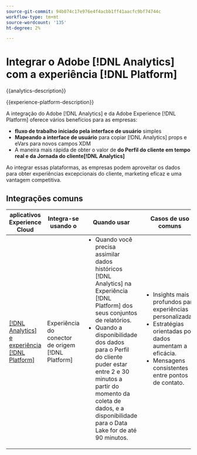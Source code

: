 ```yaml
---
source-git-commit: 94b074c17e976e4f4acbb1ff41aacfc9bf74744c
workflow-type: tm+mt
source-wordcount: '135'
ht-degree: 2%

---
```



# Integrar o Adobe [!DNL Analytics] com a experiência [!DNL Platform]

{{analytics-description}}

{{experience-platform-description}}

A integração do Adobe [!DNL Analytics] e da Adobe Experience [!DNL Platform] oferece vários benefícios para as empresas:

+ **fluxo de trabalho iniciado pela interface de usuário** simples
+ **Mapeando a interface de usuário** para copiar [!DNL Analytics] props e eVars para novos campos XDM
+ A maneira mais rápida de obter o valor de **do Perfil do cliente em tempo real e da Jornada do cliente[!DNL Analytics]**

Ao integrar essas plataformas, as empresas podem aproveitar os dados para obter experiências excepcionais do cliente, marketing eficaz e uma vantagem competitiva.

## Integrações comuns

<table>
    <thead>
        <tr>
            <th>aplicativos Experience Cloud</th>
            <th>Integra-se usando o</th>
            <th>Quando usar</th>
            <th>Casos de uso comuns</th>
        </tr>
    </thead>
    <tbody>
        <tr>
            <td><a href="https://experienceleague.adobe.com/docs/experience-platform/sources/ui-tutorials/create/adobe-applications/analytics.html?lang=pt-BR" target="_blank" rel="noreferrer">[!DNL Analytics] e experiência [!DNL Platform]</a></td>
            <td>Experiência do conector de origem [!DNL Platform]</td>
            <td>
                <ul style="margin-top: 0;">
                    <li>Quando você precisa assimilar dados históricos [!DNL Analytics] na Experiência [!DNL Platform] dos seus conjuntos de relatórios.</li>
                    <li>Quando a disponibilidade dos dados para o Perfil do cliente puder estar entre 2 e 30 minutos a partir do momento da coleta de dados, e a disponibilidade para o Data Lake for de até 90 minutos.</li>
                </ul>
            </td>
            <td>
                <ul style="margin-top: 0;">
                    <li>Insights mais profundos para experiências personalizadas.</li>
                    <li>Estratégias orientadas por dados aumentam a eficácia.</li>
                    <li>Mensagens consistentes entre pontos de contato.</li>
                </ul>
            </td>
        </tr>
    </tbody>          
</table>
